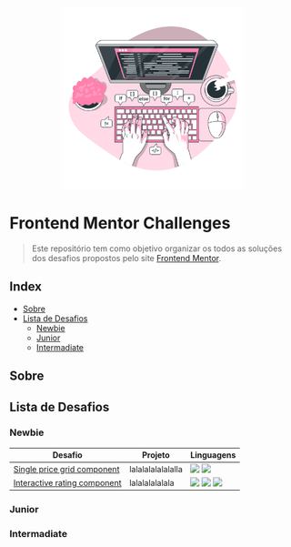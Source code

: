 <div align="center">
  <img src="https://github.com/adriellyb/FrontendMentorChallenges/blob/main/code-typing-bro.png" alt="girl with a computer" width="320px" />
</div>

# Frontend Mentor Challenges

> Este repositório tem como objetivo organizar os todos as soluções dos desafios propostos pelo site [Frontend Mentor](https://www.frontendmentor.io).

## Index
- [Sobre](#sobre)
- [Lista de Desafios](#lista-de-desafios)
    - [Newbie](#newbie)
    - [Junior](#junior)
    - [Intermadiate](#intermadiate)

## Sobre

## Lista de Desafios

### Newbie
Desafio | Projeto | Linguagens 
------------ | ------------- | -------------
[Single price grid component](https://www.frontendmentor.io/challenges/single-price-grid-component-5ce41129d0ff452fec5abbbc) | lalalalalalalalla | 	<img src="https://img.shields.io/badge/HTML5-E34F26?style=for-the-badge&logo=html5&logoColor=white" /> <img src="https://img.shields.io/badge/CSS3-1572B6?style=for-the-badge&logo=css3&logoColor=white" />
[Interactive rating component](https://www.frontendmentor.io/challenges/interactive-rating-component-koxpeBUmI) | lalalalalalala | <img src="https://img.shields.io/badge/HTML5-E34F26?style=for-the-badge&logo=html5&logoColor=white" /> <img src="https://img.shields.io/badge/CSS3-1572B6?style=for-the-badge&logo=css3&logoColor=white" /> <img src="https://img.shields.io/badge/JavaScript-F7DF1E?style=for-the-badge&logo=javascript&logoColor=black" />

### Junior
### Intermadiate
